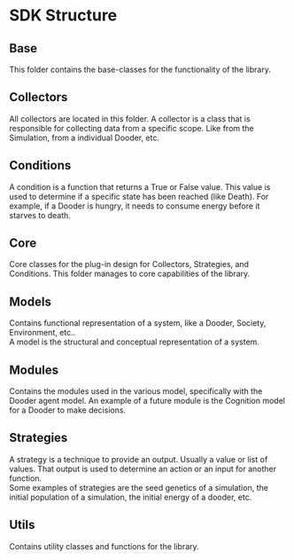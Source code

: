 # SDK Structure
  
## Base

This folder contains the base-classes for the functionality of the library.  

## Collectors

All collectors are located in this folder. A collector is a class that is responsible for collecting data from a specific scope. Like from the Simulation, from a individual Dooder, etc.  

## Conditions

A condition is a function that returns a True or False value. This value is used to determine if a specific state has been reached (like Death). For example, if a Dooder is hungry, it needs to consume energy before it starves to death.  

## Core

Core classes for the plug-in design for Collectors, Strategies, and Conditions. This folder manages to core capabilities of the library.  

## Models

Contains functional representation of a system, like a Dooder, Society, Environment, etc..  
A model is the structural and conceptual representation of a system.  

## Modules

Contains the modules used in the various model, specifically with the Dooder agent model. An example of a future module is the Cognition model for a Dooder to make decisions.  

## Strategies

A strategy is a technique to provide an output. Usually a value or list of values. That output is used to determine an action or an input for another function.  
Some examples of strategies are the seed genetics of a simulation, the initial population of a simulation, the initial energy of a dooder, etc.  

## Utils

Contains utility classes and functions for the library.  

